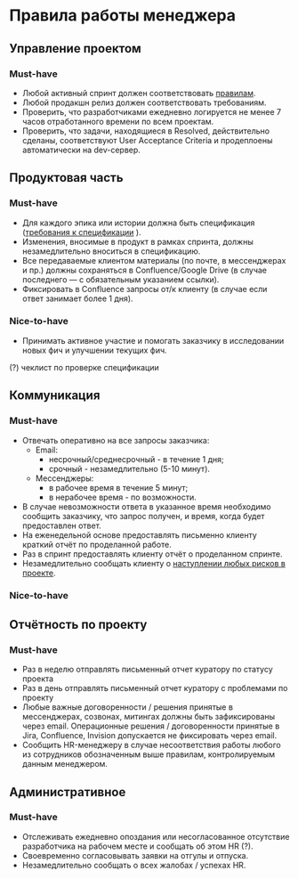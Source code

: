 # Правила работы менеджера

## Управление проектом

### Must-have
* Любой активный спринт должен соответствовать [правилам](docs/sprint-rules.md).
* Любой продакшн релиз должен соответствовать требованиям.
* Проверить, что разработчиками ежедневно логируется не менее 7 часов отработанного времени по всем проектам.
* Проверить, что задачи, находящиеся в Resolved, действительно сделаны, соответствуют User Acceptance Criteria и продеплоены автоматически на dev-сервер.

## Продуктовая часть

### Must-have
* Для каждого эпика или истории должна быть спецификация ([требования к спецификации](https://blogru.4xxi.com/как-правильно-составлять-спецификации-c2c146130c65)
).
* Изменения, вносимые в продукт в рамках спринта, должны незамедлительно вноситься в спецификацию.
* Все передаваемые клиентом материалы (по почте, в мессенджерах и пр.) должны сохраняться в Confluence/Google Drive (в случае последнего — с обязательным указанием ссылки).
* Фиксировать в Confluence запросы от/к клиенту (в случае если ответ занимает более 1 дня).

### Nice-to-have
* Принимать активное участие и помогать заказчику в исследовании новых фич и улучшении текущих фич.

(?) чеклист по проверке спецификации

## Коммуникация

### Must-have
* Отвечать оперативно на все запросы заказчика:
    * Email:
        * несрочный/среднесрочный - в течение 1 дня;
        * срочный - незамедлительно (5-10 минут).
    * Мессенджеры:
        * в рабочее время в течение 5 минут;
        * в нерабочее время - по возможности.
* В случае невозможности ответа в указанное время необходимо сообщить заказчику, что запрос получен, и время, когда будет предоставлен ответ.
* На еженедельной основе предоставлять письменно клиенту краткий отчёт по проделанной работе.
* Раз в спринт предоставлять клиенту отчёт о проделанном спринте.
* Незамедлительно сообщать клиенту о [наступлении любых рисков в проекте](docs/risks-list.md).

### Nice-to-have

## Отчётность по проекту

### Must-have
* Раз в неделю отправлять письменный отчет куратору по статусу проекта
* Раз в день отправлять письменный отчет куратору с проблемами по проекту
* Любые важные договоренности / решения принятые в мессенджерах, созвонах, митингах должны быть зафиксированы через email. Операционные решения / договоренности принятые в Jira, Confluence, Invision допускается не фиксировать через email.  
* Сообщить HR-менеджеру в случае несоответствия работы любого из сотрудников обозначенным выше правилам, контролируемым данным менеджером.

## Административное

### Must-have
* Отслеживать ежедневно опоздания или несогласованное отсутствие разработчика на рабочем месте и сообщать об этом HR (?).
* Своевременно согласовывать заявки на отгулы и отпуска.
* Незамедлительно сообщать о всех жалобах / успехах HR.
